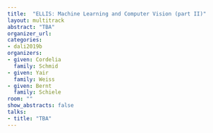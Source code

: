 ```yaml
---
title:  "ELLIS: Machine Learning and Computer Vision (part II)"
layout: multitrack
abstract: "TBA"
organizer_url:
categories:
- dali2019b
organizers:
- given: Cordelia
  family: Schmid
- given: Yair
  family: Weiss
- given: Bernt
  family: Schiele
room: ""
show_abstracts: false
talks:
- title: "TBA"
---
```

